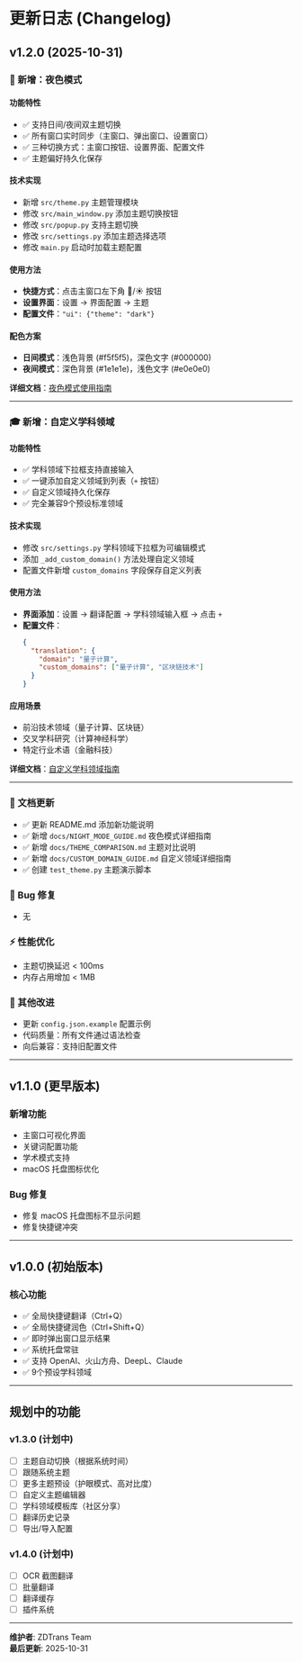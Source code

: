 # 更新日志 (Changelog)

## v1.2.0 (2025-10-31)

### 🌙 新增：夜色模式

#### 功能特性
- ✅ 支持日间/夜间双主题切换
- ✅ 所有窗口实时同步（主窗口、弹出窗口、设置窗口）
- ✅ 三种切换方式：主窗口按钮、设置界面、配置文件
- ✅ 主题偏好持久化保存

#### 技术实现
- 新增 `src/theme.py` 主题管理模块
- 修改 `src/main_window.py` 添加主题切换按钮
- 修改 `src/popup.py` 支持主题切换
- 修改 `src/settings.py` 添加主题选择选项
- 修改 `main.py` 启动时加载主题配置

#### 使用方法
- **快捷方式**：点击主窗口左下角 🌙/☀️ 按钮
- **设置界面**：设置 → 界面配置 → 主题
- **配置文件**：`"ui": {"theme": "dark"}`

#### 配色方案
- **日间模式**：浅色背景 (#f5f5f5)，深色文字 (#000000)
- **夜间模式**：深色背景 (#1e1e1e)，浅色文字 (#e0e0e0)

**详细文档**：[夜色模式使用指南](NIGHT_MODE_GUIDE.md)

---

### 🎓 新增：自定义学科领域

#### 功能特性
- ✅ 学科领域下拉框支持直接输入
- ✅ 一键添加自定义领域到列表（`+` 按钮）
- ✅ 自定义领域持久化保存
- ✅ 完全兼容9个预设标准领域

#### 技术实现
- 修改 `src/settings.py` 学科领域下拉框为可编辑模式
- 添加 `_add_custom_domain()` 方法处理自定义领域
- 配置文件新增 `custom_domains` 字段保存自定义列表

#### 使用方法
- **界面添加**：设置 → 翻译配置 → 学科领域输入框 → 点击 `+`
- **配置文件**：
  ```json
  {
    "translation": {
      "domain": "量子计算",
      "custom_domains": ["量子计算", "区块链技术"]
    }
  }
  ```

#### 应用场景
- 前沿技术领域（量子计算、区块链）
- 交叉学科研究（计算神经科学）
- 特定行业术语（金融科技）

**详细文档**：[自定义学科领域指南](CUSTOM_DOMAIN_GUIDE.md)

---

### 📝 文档更新
- ✅ 更新 README.md 添加新功能说明
- ✅ 新增 `docs/NIGHT_MODE_GUIDE.md` 夜色模式详细指南
- ✅ 新增 `docs/THEME_COMPARISON.md` 主题对比说明
- ✅ 新增 `docs/CUSTOM_DOMAIN_GUIDE.md` 自定义领域详细指南
- ✅ 创建 `test_theme.py` 主题演示脚本

### 🐛 Bug 修复
- 无

### ⚡ 性能优化
- 主题切换延迟 < 100ms
- 内存占用增加 < 1MB

### 🔧 其他改进
- 更新 `config.json.example` 配置示例
- 代码质量：所有文件通过语法检查
- 向后兼容：支持旧配置文件

---

## v1.1.0 (更早版本)

### 新增功能
- 主窗口可视化界面
- 关键词配置功能
- 学术模式支持
- macOS 托盘图标优化

### Bug 修复
- 修复 macOS 托盘图标不显示问题
- 修复快捷键冲突

---

## v1.0.0 (初始版本)

### 核心功能
- ✅ 全局快捷键翻译（Ctrl+Q）
- ✅ 全局快捷键润色（Ctrl+Shift+Q）
- ✅ 即时弹出窗口显示结果
- ✅ 系统托盘常驻
- ✅ 支持 OpenAI、火山方舟、DeepL、Claude
- ✅ 9个预设学科领域

---

## 规划中的功能

### v1.3.0 (计划中)
- [ ] 主题自动切换（根据系统时间）
- [ ] 跟随系统主题
- [ ] 更多主题预设（护眼模式、高对比度）
- [ ] 自定义主题编辑器
- [ ] 学科领域模板库（社区分享）
- [ ] 翻译历史记录
- [ ] 导出/导入配置

### v1.4.0 (计划中)
- [ ] OCR 截图翻译
- [ ] 批量翻译
- [ ] 翻译缓存
- [ ] 插件系统

---

**维护者**: ZDTrans Team  
**最后更新**: 2025-10-31

